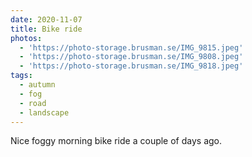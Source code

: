 ```yaml
---
date: 2020-11-07
title: Bike ride
photos:
  - 'https://photo-storage.brusman.se/IMG_9815.jpeg'
  - 'https://photo-storage.brusman.se/IMG_9808.jpeg'
  - 'https://photo-storage.brusman.se/IMG_9818.jpeg'
tags:
  - autumn
  - fog
  - road
  - landscape
---
```


Nice foggy morning bike ride a couple of days ago.
